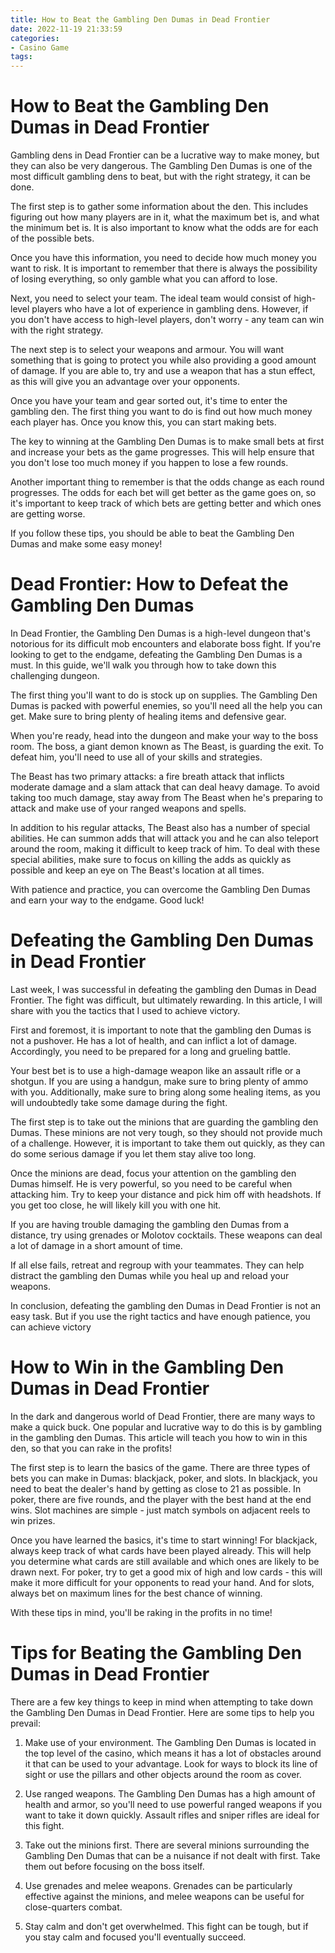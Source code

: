 ```yaml
---
title: How to Beat the Gambling Den Dumas in Dead Frontier
date: 2022-11-19 21:33:59
categories:
- Casino Game
tags:
---
```



#  How to Beat the Gambling Den Dumas in Dead Frontier

Gambling dens in Dead Frontier can be a lucrative way to make money, but they can also be very dangerous. The Gambling Den Dumas is one of the most difficult gambling dens to beat, but with the right strategy, it can be done.

The first step is to gather some information about the den. This includes figuring out how many players are in it, what the maximum bet is, and what the minimum bet is. It is also important to know what the odds are for each of the possible bets.

Once you have this information, you need to decide how much money you want to risk. It is important to remember that there is always the possibility of losing everything, so only gamble what you can afford to lose.

Next, you need to select your team. The ideal team would consist of high-level players who have a lot of experience in gambling dens. However, if you don't have access to high-level players, don't worry - any team can win with the right strategy.

The next step is to select your weapons and armour. You will want something that is going to protect you while also providing a good amount of damage. If you are able to, try and use a weapon that has a stun effect, as this will give you an advantage over your opponents.

Once you have your team and gear sorted out, it's time to enter the gambling den. The first thing you want to do is find out how much money each player has. Once you know this, you can start making bets.

The key to winning at the Gambling Den Dumas is to make small bets at first and increase your bets as the game progresses. This will help ensure that you don't lose too much money if you happen to lose a few rounds.

Another important thing to remember is that the odds change as each round progresses. The odds for each bet will get better as the game goes on, so it's important to keep track of which bets are getting better and which ones are getting worse.

If you follow these tips, you should be able to beat the Gambling Den Dumas and make some easy money!

#  Dead Frontier: How to Defeat the Gambling Den Dumas

In Dead Frontier, the Gambling Den Dumas is a high-level dungeon that's notorious for its difficult mob encounters and elaborate boss fight. If you're looking to get to the endgame, defeating the Gambling Den Dumas is a must. In this guide, we'll walk you through how to take down this challenging dungeon.

The first thing you'll want to do is stock up on supplies. The Gambling Den Dumas is packed with powerful enemies, so you'll need all the help you can get. Make sure to bring plenty of healing items and defensive gear.

When you're ready, head into the dungeon and make your way to the boss room. The boss, a giant demon known as The Beast, is guarding the exit. To defeat him, you'll need to use all of your skills and strategies.

The Beast has two primary attacks: a fire breath attack that inflicts moderate damage and a slam attack that can deal heavy damage. To avoid taking too much damage, stay away from The Beast when he's preparing to attack and make use of your ranged weapons and spells.

In addition to his regular attacks, The Beast also has a number of special abilities. He can summon adds that will attack you and he can also teleport around the room, making it difficult to keep track of him. To deal with these special abilities, make sure to focus on killing the adds as quickly as possible and keep an eye on The Beast's location at all times.

With patience and practice, you can overcome the Gambling Den Dumas and earn your way to the endgame. Good luck!

#  Defeating the Gambling Den Dumas in Dead Frontier


Last week, I was successful in defeating the gambling den Dumas in Dead Frontier. The fight was difficult, but ultimately rewarding. In this article, I will share with you the tactics that I used to achieve victory.

First and foremost, it is important to note that the gambling den Dumas is not a pushover. He has a lot of health, and can inflict a lot of damage. Accordingly, you need to be prepared for a long and grueling battle.

Your best bet is to use a high-damage weapon like an assault rifle or a shotgun. If you are using a handgun, make sure to bring plenty of ammo with you. Additionally, make sure to bring along some healing items, as you will undoubtedly take some damage during the fight.

The first step is to take out the minions that are guarding the gambling den Dumas. These minions are not very tough, so they should not provide much of a challenge. However, it is important to take them out quickly, as they can do some serious damage if you let them stay alive too long.

Once the minions are dead, focus your attention on the gambling den Dumas himself. He is very powerful, so you need to be careful when attacking him. Try to keep your distance and pick him off with headshots. If you get too close, he will likely kill you with one hit.

If you are having trouble damaging the gambling den Dumas from a distance, try using grenades or Molotov cocktails. These weapons can deal a lot of damage in a short amount of time.

If all else fails, retreat and regroup with your teammates. They can help distract the gambling den Dumas while you heal up and reload your weapons.

In conclusion, defeating the gambling den Dumas in Dead Frontier is not an easy task. But if you use the right tactics and have enough patience, you can achieve victory

#  How to Win in the Gambling Den Dumas in Dead Frontier

In the dark and dangerous world of Dead Frontier, there are many ways to make a quick buck. One popular and lucrative way to do this is by gambling in the gambling den Dumas. This article will teach you how to win in this den, so that you can rake in the profits!

The first step is to learn the basics of the game. There are three types of bets you can make in Dumas: blackjack, poker, and slots. In blackjack, you need to beat the dealer's hand by getting as close to 21 as possible. In poker, there are five rounds, and the player with the best hand at the end wins. Slot machines are simple - just match symbols on adjacent reels to win prizes.

Once you have learned the basics, it's time to start winning! For blackjack, always keep track of what cards have been played already. This will help you determine what cards are still available and which ones are likely to be drawn next. For poker, try to get a good mix of high and low cards - this will make it more difficult for your opponents to read your hand. And for slots, always bet on maximum lines for the best chance of winning.

With these tips in mind, you'll be raking in the profits in no time!

#  Tips for Beating the Gambling Den Dumas in Dead Frontier

There are a few key things to keep in mind when attempting to take down the Gambling Den Dumas in Dead Frontier. Here are some tips to help you prevail:

1. Make use of your environment. The Gambling Den Dumas is located in the top level of the casino, which means it has a lot of obstacles around it that can be used to your advantage. Look for ways to block its line of sight or use the pillars and other objects around the room as cover.

2. Use ranged weapons. The Gambling Den Dumas has a high amount of health and armor, so you'll need to use powerful ranged weapons if you want to take it down quickly. Assault rifles and sniper rifles are ideal for this fight.

3. Take out the minions first. There are several minions surrounding the Gambling Den Dumas that can be a nuisance if not dealt with first. Take them out before focusing on the boss itself.

4. Use grenades and melee weapons. Grenades can be particularly effective against the minions, and melee weapons can be useful for close-quarters combat.

5. Stay calm and don't get overwhelmed. This fight can be tough, but if you stay calm and focused you'll eventually succeed.
